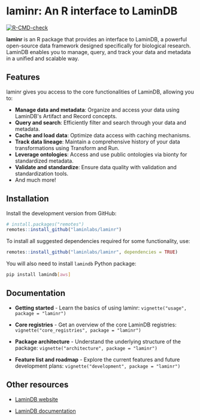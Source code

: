 # laminr: An R interface to LaminDB

<!-- badges: start -->
[![R-CMD-check](https://github.com/laminlabs/laminr/actions/workflows/R-CMD-check.yaml/badge.svg)](https://github.com/laminlabs/laminr/actions/workflows/R-CMD-check.yaml)
<!-- badges: end -->

**laminr** is an R package that provides an interface to LaminDB, a powerful open-source data framework designed specifically for biological research. LaminDB enables you to manage, query, and track your data and metadata in a unified and scalable way.

## Features

laminr gives you access to the core functionalities of LaminDB, allowing you to:

* **Manage data and metadata**: Organize and access your data using LaminDB's Artifact and Record concepts.
* **Query and search**: Efficiently filter and search through your data and metadata.
* **Cache and load data**: Optimize data access with caching mechanisms.
* **Track data lineage**: Maintain a comprehensive history of your data transformations using Transform and Run.
* **Leverage ontologies**: Access and use public ontologies via bionty for standardized metadata.
* **Validate and standardize**: Ensure data quality with validation and standardization tools.
* And much more!

## Installation

Install the development version from GitHub:

``` r
# install.packages("remotes")
remotes::install_github("laminlabs/laminr")
```

To install all suggested dependencies required for some functionality,
use:

``` r
remotes::install_github("laminlabs/laminr", dependencies = TRUE)
```

You will also need to install `lamindb` Python package:

``` bash
pip install lamindb[aws]
```

## Documentation

* **Getting started** - Learn the basics of using laminr: `vignette("usage", package = "laminr")`

* **Core registries** - Get an overview of the core LaminDB registries: `vignette("core_registries", package = "laminr")`

* **Package architecture** - Understand the underlying structure of the package: `vignette("architecture", package = "laminr")`

* **Feature list and roadmap** - Explore the current features and future development plans: `vignette("development", package = "laminr")`

## Other resources

* [LaminDB website](https://lamin.ai/)

* [LaminDB documentation](https://docs.lamin.ai/)
